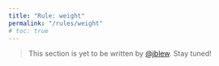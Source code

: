 ```yaml
---
title: "Rule: weight"
permalink: "/rules/weight"
# toc: true
---
```


> This section is yet to be written  by [@jblew](https://steemit.com/@jblew). Stay tuned!
